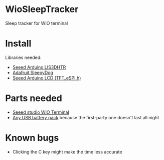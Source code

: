 # WioSleepTracker
Sleep tracker for WIO terminal

# Install
Libraries needed:  
- [Seeed Arduino LIS3DHTR](https://github.com/Seeed-Studio/Seeed_Arduino_LIS3DHTR/tree/master)
- [Adafruit SleepyDog](https://github.com/adafruit/Adafruit_SleepyDog)
- [Seeed Arduino LCD (TFT_eSPI.h)](https://github.com/Seeed-Studio/Seeed_Arduino_LCD)

# Parts needed
- [Seeed studio WIO Terminal](https://wiki.seeedstudio.com/Wio_Terminal_Intro/)
- [Any USB battery pack](https://www.amazon.com/s?k=usb+battery+pack) because the first-party one doesn't last all night

# Known bugs
- Clicking the C key might make the time less accurate

